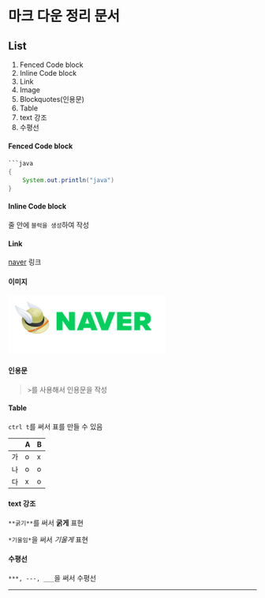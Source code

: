 # 마크 다운 정리 문서



## List

1. Fenced Code block
2. Inline Code block
3. Link
4. Image
5. Blockquotes(인용문)
6. Table
7. text 강조
8. 수평선



#### Fenced Code block

```java
```java
{
    System.out.println("java")
}
```



#### Inline Code block

줄 안에 `블럭을 생성`하여 작성



#### Link

 [naver](https://www.naver.com) 링크



#### 이미지

![캡처](md-images/%EC%BA%A1%EC%B2%98.PNG)

#### 인용문

> `>`를 사용해서 인용문을 작성



#### Table

`ctrl t`를 써서 표를 만들 수 있음

|      | A    | B    |
| ---- | ---- | ---- |
| 가   | o    | x    |
| 나   | o    | o    |
| 다   | x    | o    |



#### text 강조

`**굵기**`를 써서 **굵게** 표현

`*기울임*`을 써서 *기울게* 표현



#### 수평선

`***, ---, ___`을 써서 수평선

***

